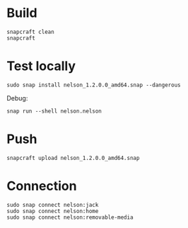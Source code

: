 # Build

```
snapcraft clean
snapcraft
```

# Test locally

```
sudo snap install nelson_1.2.0.0_amd64.snap --dangerous
```

Debug:

```
snap run --shell nelson.nelson
```

# Push

```
snapcraft upload nelson_1.2.0.0_amd64.snap
```

# Connection

```
sudo snap connect nelson:jack
sudo snap connect nelson:home
sudo snap connect nelson:removable-media
```
